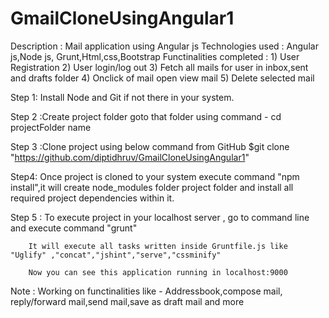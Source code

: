 # GmailCloneUsingAngular1

Description : Mail application using Angular js
Technologies used : Angular js,Node js, Grunt,Html,css,Bootstrap
Functinalities completed : 1) User Registration
                           2) User login/log out
                           3) Fetch all mails for user in inbox,sent and drafts folder
                           4) Onclick of mail open view mail
                           5) Delete selected mail                           

Step 1: Install  Node and Git  if not there in your system.

Step 2 :Create project folder goto that folder using command -  cd projectFolder name

Step 3 :Clone project using below command from GitHub
      $git clone "https://github.com/diptidhruv/GmailCloneUsingAngular1" 

Step4: Once project is cloned to your system execute command "npm install",it will create node_modules folder project folder and install all required project dependencies within it.

Step 5 : To execute project in your localhost server ,
        go to command line and execute command "grunt"
        
        It will execute all tasks written inside Gruntfile.js like "Uglify" ,"concat","jshint","serve","cssminify"
        
        Now you can see this application running in localhost:9000 
        
        
Note : Working on functinalities like - Addressbook,compose mail, reply/forward mail,send mail,save as draft mail and more

